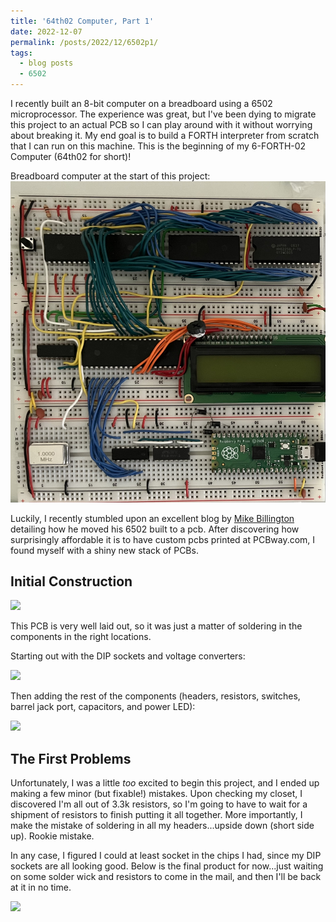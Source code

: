 ```yaml
---
title: '64th02 Computer, Part 1'
date: 2022-12-07
permalink: /posts/2022/12/6502p1/
tags:
  - blog posts
  - 6502
---
```


I recently built an 8-bit computer on a breadboard using a 6502 microprocessor. The experience was great, but I've been dying to migrate this project to an actual PCB so I can play around with it without worrying about breaking it. My end goal is to build a FORTH interpreter from scratch that I can run on this machine. This is the beginning of my 6-FORTH-02 Computer (64th02 for short)!

Breadboard computer at the start of this project:
![](/images/60B6FD7D-EF9F-4719-ABA5-AD8DA6B2D087.jpeg)

Luckily, I recently stumbled upon an excellent blog by [Mike Billington](https://mike42.me/blog/2021-09-6502-computer-from-breadboard-to-pcb) detailing how he moved his 6502 built to a pcb. After discovering how surprisingly affordable it is to have custom pcbs printed at PCBway.com, I found myself with a shiny new stack of PCBs.

Initial Construction
-------

![](/images/blog_images/6502pcbraw.png)

This PCB is very well laid out, so it was just a matter of soldering in the components in the right locations.

Starting out with the DIP sockets and voltage converters:

![](/images/blog_images/6502pcbsocketed.png)

Then adding the rest of the components (headers, resistors, switches, barrel jack port, capacitors, and power LED):

![](/images/blog_images/6502pcbheaders.png)

The First Problems
---------

Unfortunately, I was a little *too* excited to begin this project, and I ended up making a few minor (but fixable!) mistakes. Upon checking my closet, I discovered I'm all out of 3.3k resistors, so I'm going to have to wait for a shipment of resistors to finish putting it all together. More importantly, I make the mistake of soldering in all my headers...upside down (short side up). Rookie mistake.

In any case, I figured I could at least socket in the chips I had, since my DIP sockets are all looking good. Below is the final product for now...just waiting on some solder wick and resistors to come in the mail, and then I'll be back at it in no time.

![](/images/blog_images/6502pcbchipsin.png)
